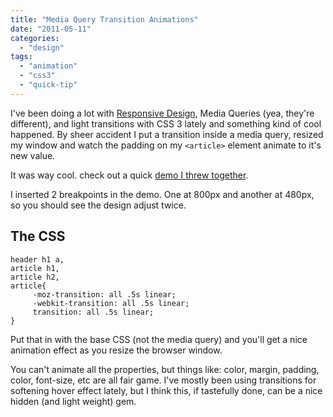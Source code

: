 ```yaml
---
title: "Media Query Transition Animations"
date: "2011-05-11"
categories: 
  - "design"
tags: 
  - "animation"
  - "css3"
  - "quick-tip"
---
```


I've been doing a lot with [Responsive Design](http://www.alistapart.com/articles/responsive-web-design/), Media Queries (yea, they're different), and light transitions with CSS 3 lately and something kind of cool happened. By sheer accident I put a transition inside a media query, resized my window and watch the padding on my `<article>` element animate to it's new value.

It was way cool. check out a quick [demo I threw together](http://www.csskarma.com/lab/media-animations/).

I inserted 2 breakpoints in the demo. One at 800px and another at 480px, so you should see the design adjust twice.

## The CSS

```
header h1 a,
article h1,
article h2,
article{
     -moz-transition: all .5s linear;
     -webkit-transition: all .5s linear;
     transition: all .5s linear;
}
```

Put that in with the base CSS (not the media query) and you'll get a nice animation effect as you resize the browser window.

You can't animate all the properties, but things like: color, margin, padding, color, font-size, etc are all fair game. I've mostly been using transitions for softening hover effect lately, but I think this, if tastefully done, can be a nice hidden (and light weight) gem.
